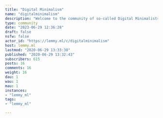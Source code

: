 ```yaml
---
title: "Digital Minimalism" 
name: "digitalminimalism"
description: "Welcome to the community of so-called Digital Minimalists! We're community of people who seek for silence in such a noisy world and balance between real and digital worlds.Rules of this community include:1) Be honest with yourself and others. Seriously, if you're not honest with yourself and pretend to be someone else, you're not going anywhere. The first step to progression is acceptance, isn't it?2) Be polite to others and respects each others opinions. No matter what your thoughts about privacy, Big Tech, politics, nature and etc are, let's keep all discussions family-friendly and not overwhelm ourselves.3) Keep it theme-oriented. This community is not made to discuss politics, privacy-issues and climate change. It's about balance and harmony. We could discuss those topics if they are related to Digital Minimalism, but not if they're purely self-oriented.Thank you :)"
type: community
date: "2023-06-29 12:36:28"
draft: false
nsfw: false
actor_id: "https://lemmy.ml/c/digitalminimalism"
host: lemmy.ml
lastmod: "2020-06-29 13:33:38"
published: "2020-06-29 13:32:43"
subscribers: 615
posts: 16
comments: 16
weight: 16
dau: 1
wau: 1
mau: 1
instances:
- "lemmy_ml"
tags: 
- "lemmy_ml"

---
```

